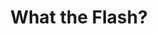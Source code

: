 ---
title: What the Flash?
position: 53
Course Card:
  Title: What the Flash?
  Educator: Bob Davis
  Image: "/assets/images/courses/what-the-flash.jpg"
  Description: Go beyond basic bounce flash with Bob Davis as he demonstrates advanced
    off-camera speedlite techniques for portraits, weddings, corporate headshots, and
    fashion photography in real-world scenarios.
  Lessons: 8
  Runtime Hours: 7
  Runtime Minutes: 54
  Topics:
  - photography
  - lighting
Course Page:
  Video: https://vimeo.com/222124514
  Main Title: What the Flash?
  Main Text: |-
    Go beyond basic bounce flash with Bob Davis as he demonstrates advanced off-camera speedlite techniques for portraits, weddings, corporate headshots, and fashion photography in real-world scenarios.
    
    Join professional photographer Bob Davis as he takes you through real-world shoots, showing you how to master speedlite lighting in challenging conditions and create stunning results with portable flash equipment.
  Main Image: "/assets/images/courses/what-the-flash/what-the-flash-1.jpg"
  Additional Images:
  - "/assets/images/courses/what-the-flash/what-the-flash-2.jpg"
  - "/assets/images/courses/what-the-flash/what-the-flash-3.jpg"
  - "/assets/images/courses/what-the-flash/what-the-flash-4.jpg"
  - "/assets/images/courses/what-the-flash/what-the-flash-5.jpg"
  - "/assets/images/courses/what-the-flash/what-the-flash-6.jpg"
  Review Average: 4.7
  Reviews:
  - Text: Bob's real-world approach to speedlite photography is exactly what I needed. The wedding demos are incredible - so much practical knowledge.
    Reviewer: Sarah M.
  - Text: Finally, a course that shows you how to handle difficult lighting situations with speedlites. The abandoned theater shoot was mind-blowing.
    Reviewer: David K.
  - Text: Bob's teaching style is fantastic. He breaks down complex lighting setups in a way that's easy to understand and replicate.
    Reviewer: Maria R.
  Recommended Courses:
  - speedlites-the-power-in-the-possibilities
  - lighting-people-on-location
  - how-to-photograph-everyone
  Lessons:
  - Lesson Title: 'Introduction and Equipment'
    Lesson Description: |-
      Bob begins the course by introducing lighting with Speedlites and giving an overview of what's inside his typical gear kit for a shoot.
  - Lesson Title: 'Camera and Lighting Primer'
    Lesson Description: |-
      In this module Bob continues his overview of equipment by covering different cameras and lighting options within them as well as different lens options.
  - Lesson Title: 'Live Demo I: DIY "Dirty" Lighting'
    Lesson Description: |-
      In this first live shoot of the course, Bob introduces you to "Dirty Lighting" and takes you through a shoot from start to finish.
  - Lesson Title: 'Live Demo II: Great results with one Speedlite'
    Lesson Description: |-
      In this module Bob goes through the basics of lighting using one Speedlite as your primary light and how to build the rest of your setup around that, showing how the movement of light can affect the results.
  - Lesson Title: 'Live Demo III: Compromised Situations'
    Lesson Description: |-
      In this live demonstration Bob takes us through a couple's engagement shoot, showing how he gets great results in less-than-ideal lighting situations both indoors and out.
  - Lesson Title: 'Live Demo IV: Bringing a Space to Life'
    Lesson Description: |-
      In Gary, Indiana Bob takes us through a photo session in an abandoned theater, covering how to use lighting to create a "mood" and have a space come to life for dramatic and stunning results.
  - Lesson Title: 'Live Demo V: Wedding Preparation'
    Lesson Description: |-
      In the last two modules of the course Bob combines all the lessons of the course as we join him through an entire Wedding shoot. Starting with a thorough walkthrough of his preparation, we then join him as he documents the early events of the couple's special day.
  - Lesson Title: 'Live Demo VI: Shooting an Entire Wedding'
    Lesson Description: |-
      Wrapping up the "What the Flash?" series, Bob combines all the techniques from previous modules on a real client's wedding shoot, allowing you to see it come to life before stepping through his post-event workflow.
course_purchase: true
layout: course
---